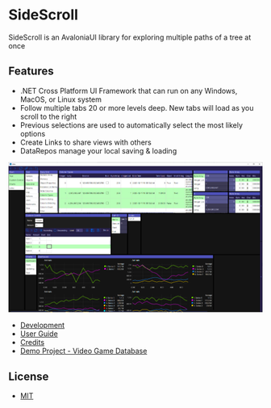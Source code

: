 # SideScroll
SideScroll is an AvaloniaUI library for exploring multiple paths of a tree at once

## Features
* .NET Cross Platform UI Framework that can run on any Windows, MacOS, or Linux system
* Follow multiple tabs 20 or more levels deep. New tabs will load as you scroll to the right
* Previous selections are used to automatically select the most likely options
* Create Links to share views with others
* DataRepos manage your local saving & loading

![SideScroll UI](/Images/Screenshots/ColumnTypes_CustomControl_Charts.png)

* [Development](Docs/Dev/Development.md)
* [User Guide](Docs/UserGuide.md)
* [Credits](Docs/Credits.md)
* [Demo Project - Video Game Database](https://github.com/garyhertel/VideoGamesDB)

## License
* [MIT](LICENSE)